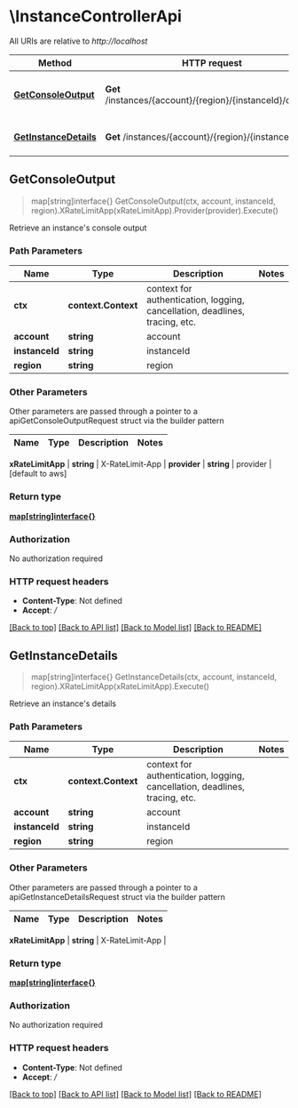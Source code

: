 # \InstanceControllerApi

All URIs are relative to *http://localhost*

Method | HTTP request | Description
------------- | ------------- | -------------
[**GetConsoleOutput**](InstanceControllerApi.md#GetConsoleOutput) | **Get** /instances/{account}/{region}/{instanceId}/console | Retrieve an instance&#39;s console output
[**GetInstanceDetails**](InstanceControllerApi.md#GetInstanceDetails) | **Get** /instances/{account}/{region}/{instanceId} | Retrieve an instance&#39;s details



## GetConsoleOutput

> map[string]interface{} GetConsoleOutput(ctx, account, instanceId, region).XRateLimitApp(xRateLimitApp).Provider(provider).Execute()

Retrieve an instance's console output

### Path Parameters


Name | Type | Description  | Notes
------------- | ------------- | ------------- | -------------
**ctx** | **context.Context** | context for authentication, logging, cancellation, deadlines, tracing, etc.
**account** | **string** | account | 
**instanceId** | **string** | instanceId | 
**region** | **string** | region | 

### Other Parameters

Other parameters are passed through a pointer to a apiGetConsoleOutputRequest struct via the builder pattern


Name | Type | Description  | Notes
------------- | ------------- | ------------- | -------------



 **xRateLimitApp** | **string** | X-RateLimit-App | 
 **provider** | **string** | provider | [default to aws]

### Return type

[**map[string]interface{}**](map[string]interface{}.md)

### Authorization

No authorization required

### HTTP request headers

- **Content-Type**: Not defined
- **Accept**: */*

[[Back to top]](#) [[Back to API list]](../README.md#documentation-for-api-endpoints)
[[Back to Model list]](../README.md#documentation-for-models)
[[Back to README]](../README.md)


## GetInstanceDetails

> map[string]interface{} GetInstanceDetails(ctx, account, instanceId, region).XRateLimitApp(xRateLimitApp).Execute()

Retrieve an instance's details

### Path Parameters


Name | Type | Description  | Notes
------------- | ------------- | ------------- | -------------
**ctx** | **context.Context** | context for authentication, logging, cancellation, deadlines, tracing, etc.
**account** | **string** | account | 
**instanceId** | **string** | instanceId | 
**region** | **string** | region | 

### Other Parameters

Other parameters are passed through a pointer to a apiGetInstanceDetailsRequest struct via the builder pattern


Name | Type | Description  | Notes
------------- | ------------- | ------------- | -------------



 **xRateLimitApp** | **string** | X-RateLimit-App | 

### Return type

[**map[string]interface{}**](map[string]interface{}.md)

### Authorization

No authorization required

### HTTP request headers

- **Content-Type**: Not defined
- **Accept**: */*

[[Back to top]](#) [[Back to API list]](../README.md#documentation-for-api-endpoints)
[[Back to Model list]](../README.md#documentation-for-models)
[[Back to README]](../README.md)

